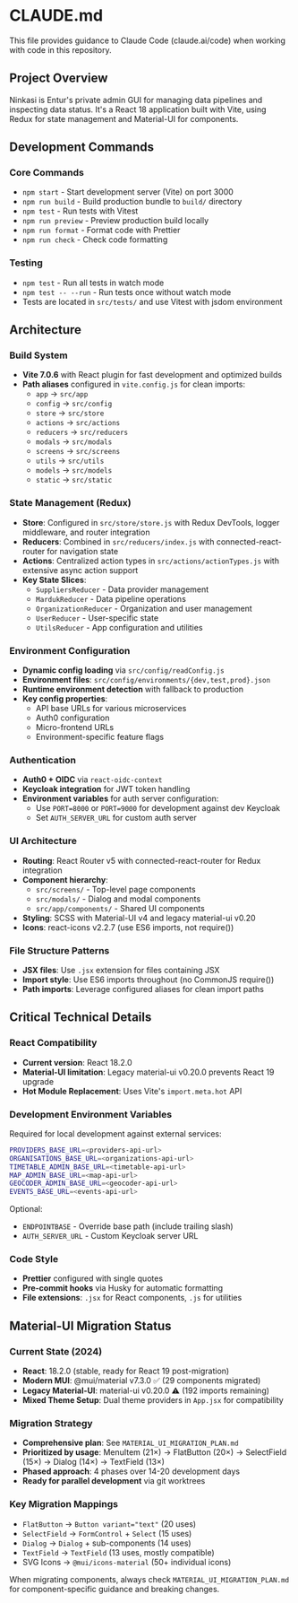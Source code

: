 # CLAUDE.md

This file provides guidance to Claude Code (claude.ai/code) when working with code in this repository.

## Project Overview

Ninkasi is Entur's private admin GUI for managing data pipelines and inspecting data status. It's a React 18 application built with Vite, using Redux for state management and Material-UI for components.

## Development Commands

### Core Commands
- `npm start` - Start development server (Vite) on port 3000
- `npm run build` - Build production bundle to `build/` directory
- `npm test` - Run tests with Vitest
- `npm run preview` - Preview production build locally
- `npm run format` - Format code with Prettier
- `npm run check` - Check code formatting

### Testing
- `npm test` - Run all tests in watch mode
- `npm test -- --run` - Run tests once without watch mode
- Tests are located in `src/tests/` and use Vitest with jsdom environment

## Architecture

### Build System
- **Vite 7.0.6** with React plugin for fast development and optimized builds
- **Path aliases** configured in `vite.config.js` for clean imports:
  - `app` → `src/app`
  - `config` → `src/config`
  - `store` → `src/store`
  - `actions` → `src/actions`
  - `reducers` → `src/reducers`
  - `modals` → `src/modals`
  - `screens` → `src/screens`
  - `utils` → `src/utils`
  - `models` → `src/models`
  - `static` → `src/static`

### State Management (Redux)
- **Store**: Configured in `src/store/store.js` with Redux DevTools, logger middleware, and router integration
- **Reducers**: Combined in `src/reducers/index.js` with connected-react-router for navigation state
- **Actions**: Centralized action types in `src/actions/actionTypes.js` with extensive async action support
- **Key State Slices**:
  - `SuppliersReducer` - Data provider management
  - `MardukReducer` - Data pipeline operations
  - `OrganizationReducer` - Organization and user management
  - `UserReducer` - User-specific state
  - `UtilsReducer` - App configuration and utilities

### Environment Configuration
- **Dynamic config loading** via `src/config/readConfig.js`
- **Environment files**: `src/config/environments/{dev,test,prod}.json`
- **Runtime environment detection** with fallback to production
- **Key config properties**:
  - API base URLs for various microservices
  - Auth0 configuration
  - Micro-frontend URLs
  - Environment-specific feature flags

### Authentication
- **Auth0 + OIDC** via `react-oidc-context`
- **Keycloak integration** for JWT token handling
- **Environment variables** for auth server configuration:
  - Use `PORT=8000` or `PORT=9000` for development against dev Keycloak
  - Set `AUTH_SERVER_URL` for custom auth server

### UI Architecture
- **Routing**: React Router v5 with connected-react-router for Redux integration
- **Component hierarchy**:
  - `src/screens/` - Top-level page components
  - `src/modals/` - Dialog and modal components
  - `src/app/components/` - Shared UI components
- **Styling**: SCSS with Material-UI v4 and legacy material-ui v0.20
- **Icons**: react-icons v2.2.7 (use ES6 imports, not require())

### File Structure Patterns
- **JSX files**: Use `.jsx` extension for files containing JSX
- **Import style**: Use ES6 imports throughout (no CommonJS require())
- **Path imports**: Leverage configured aliases for clean import paths

## Critical Technical Details

### React Compatibility
- **Current version**: React 18.2.0
- **Material-UI limitation**: Legacy material-ui v0.20.0 prevents React 19 upgrade
- **Hot Module Replacement**: Uses Vite's `import.meta.hot` API

### Development Environment Variables
Required for local development against external services:
```bash
PROVIDERS_BASE_URL=<providers-api-url>
ORGANISATIONS_BASE_URL=<organizations-api-url>
TIMETABLE_ADMIN_BASE_URL=<timetable-api-url>
MAP_ADMIN_BASE_URL=<map-api-url>
GEOCODER_ADMIN_BASE_URL=<geocoder-api-url>
EVENTS_BASE_URL=<events-api-url>
```

Optional:
- `ENDPOINTBASE` - Override base path (include trailing slash)
- `AUTH_SERVER_URL` - Custom Keycloak server URL

### Code Style
- **Prettier** configured with single quotes
- **Pre-commit hooks** via Husky for automatic formatting
- **File extensions**: `.jsx` for React components, `.js` for utilities

## Material-UI Migration Status

### Current State (2024)
- **React**: 18.2.0 (stable, ready for React 19 post-migration)
- **Modern MUI**: @mui/material v7.3.0 ✅ (29 components migrated) 
- **Legacy Material-UI**: material-ui v0.20.0 ⚠️ (192 imports remaining)
- **Mixed Theme Setup**: Dual theme providers in `App.jsx` for compatibility

### Migration Strategy
- **Comprehensive plan**: See `MATERIAL_UI_MIGRATION_PLAN.md`
- **Prioritized by usage**: MenuItem (21×) → FlatButton (20×) → SelectField (15×) → Dialog (14×) → TextField (13×)
- **Phased approach**: 4 phases over 14-20 development days
- **Ready for parallel development** via git worktrees

### Key Migration Mappings
- `FlatButton` → `Button variant="text"` (20 uses)
- `SelectField` → `FormControl` + `Select` (15 uses) 
- `Dialog` → `Dialog` + sub-components (14 uses)
- `TextField` → `TextField` (13 uses, mostly compatible)
- SVG Icons → `@mui/icons-material` (50+ individual icons)

When migrating components, always check `MATERIAL_UI_MIGRATION_PLAN.md` for component-specific guidance and breaking changes.
